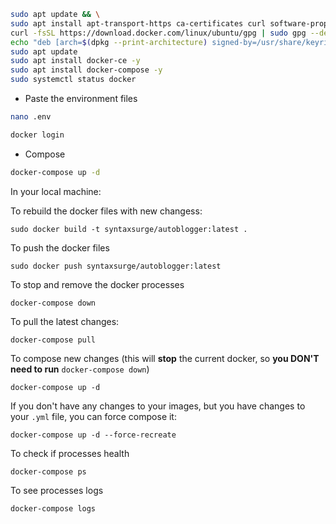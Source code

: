 
```bash
sudo apt update && \
sudo apt install apt-transport-https ca-certificates curl software-properties-common -y && \
curl -fsSL https://download.docker.com/linux/ubuntu/gpg | sudo gpg --dearmor -o /usr/share/keyrings/docker-archive-keyring.gpg
echo "deb [arch=$(dpkg --print-architecture) signed-by=/usr/share/keyrings/docker-archive-keyring.gpg] https://download.docker.com/linux/ubuntu $(lsb_release -cs) stable" | sudo tee /etc/apt/sources.list.d/docker.list > /dev/null
sudo apt update
sudo apt install docker-ce -y
sudo apt install docker-compose -y
sudo systemctl status docker
```

- Paste the environment files

```bash
nano .env
```

```bash
docker login
```

- Compose

```bash
docker-compose up -d
```

In your local machine:

To rebuild the docker files with new changess:
```commandline
sudo docker build -t syntaxsurge/autoblogger:latest .
```

To push the docker files
```commandline
sudo docker push syntaxsurge/autoblogger:latest
```

To stop and remove the docker processes
```commandline
docker-compose down
```

To pull the latest changes:
```commandline
docker-compose pull
```

To compose new changes (this will **stop** the current docker, so **you DON'T need to run** `docker-compose down`)
```commandline
docker-compose up -d
```

If you don't have any changes to your images, but you have changes to your `.yml` file, you can force compose it:
```commandline
docker-compose up -d --force-recreate
```

To check if processes health
```commandline
docker-compose ps
```

To see processes logs
```commandline
docker-compose logs
```